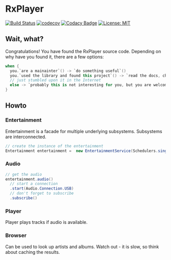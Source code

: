 # RxPlayer
[![Build Status](https://travis-ci.org/yuriykulikov/rxplayer.svg?branch=master)](https://travis-ci.org/yuriykulikov/rxplayer)
[![codecov](https://codecov.io/gh/yuriykulikov/rxplayer/branch/master/graph/badge.svg)](https://codecov.io/gh/yuriykulikov/rxplayer)
[![Codacy Badge](https://api.codacy.com/project/badge/Grade/09e529f2f858484d914bd734f7337bf0)](https://app.codacy.com/app/yuriy.kulikov.87/rxplayer?utm_source=github.com&utm_medium=referral&utm_content=yuriykulikov/rxplayer&utm_campaign=Badge_Grade_Dashboard)
[![License: MIT](https://img.shields.io/badge/License-MIT-yellow.svg)](https://opensource.org/licenses/MIT)

## Wait, what?

Congratulations! You have found the RxPlayer source code.
Depending on why have you found it, there are a few options:
```kotlin
when {
  you.`are a mainainter`() -> `do something useful`()
  you.`used the library and found this project`() -> `read the docs, check out the tests or contribute`()
  // just stumbled upon it in the Internet
  else -> `probably this is not interesting for you, but you are welcome to use it or to contribute to it`()
}
```
## Howto
### Entertainment
Entertainment is a facade for multiple underlying subsystems. Subsystems are interconnected.
```java
// create the instance of the entertainment
Entertainment entertainment =  new EntertainmentService(Schedulers.single());
```
### Audio
```java
// get the audio
entertainment.audio()
  // start a connection
  .start(Audio.Connection.USB)
  // don't forget to subscribe
  .subscribe()
```
### Player
Player plays tracks if audio is available.
### Browser
Can be used to look up artists and albums. Watch out - it is slow, so think about caching the results.